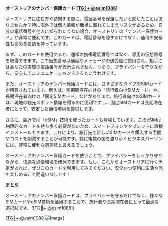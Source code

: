 **オーストリアのナンバー保護カード [[TG💪+ @esim1088](https://t.me/s/esim1088)]**

オーストリアに住む方や訪問する際に、電話番号を保護したいと感じたことはありませんか？特に海外では個人情報が簡単に漏れてしまうリスクがあるため、自分の電話番号を他人に知られたくない場合、オーストリアの「ナンバー保護カード」が非常に便利です。このカードは、電話番号を隠すだけでなく、通信の安全性も高める役割を持っています。

まず、このカードを使用すると、通常の携帯電話番号ではなく、専用の仮想番号を取得できます。この仮想番号は通話やメッセージの送受信に使用され、相手にはあなたの実際の電話番号が表示されません。つまり、プライバシーを守りながら、安心してコミュニケーションできるというわけです。

また、オーストリアのナンバー保護カードには、さまざまなタイプのSIMカードが用意されています。例えば、短期間滞在向けの「旅行者向けSIMカード」や、長期滞在者向けの「固定SIMカード」などがあります。旅行者向けのSIMカードは、現地の観光スポット情報を得るのに便利ですし、固定SIMカードは長期滞在者にとって、安定した通信環境を提供します。

さらに、最近では「eSIM」技術を使ったカードも登場しています。このeSIMは物理的なカードを持ち歩く必要がないため、スマートフォンやタブレットに直接インストールできます。これにより、旅行先で新しいSIMカードを購入する手間やコストを削減することが可能です。特に複数の国を渡り歩くビジネスパーソンには、非常に便利な選択肢と言えるでしょう。

オーストリアのナンバー保護カードを使うことで、プライバシーをしっかり守りながら、快適な通信環境を確保できます。もし、これからオーストリアに行く予定があれば、ぜひこのカードを利用してみてください。安全かつ便利に生活や旅を楽しめること間違いなしです！

**まとめ**

オーストリアのナンバー保護カードは、プライバシーを守るだけでなく、様々なSIMカードやeSIM技術を活用することで、旅行者や長期滞在者にとって最適な選択肢です。([[TG💪+ @esim1088](https://t.me/s/esim1088)])

[[TG💪+ @esim1088](https://t.me/s/esim1088) ![Image](https://i.postimg.cc/Y0z9fWf4/image.png)]